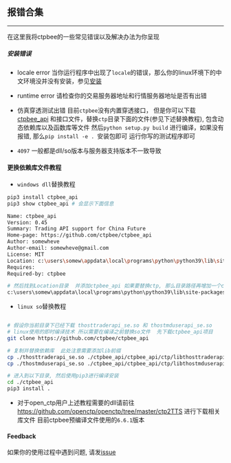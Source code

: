 ## 报错合集

---
在这里我将ctpbee的一些常见错误以及解决办法为你呈现

##### 安装错误

- locale error 当你运行程序中出现了`locale`的错误，那么你的linux环境下的中文环境没并没有安装，参见[安装](install.md)

- runtime error 请检查你的交易服务器地址和行情服务器地址是否有出错

- 仿真穿透测试出错 目前`ctpbee`没有内置穿透接口， 但是你可以下载[ctpbee_api](https://github.com/ctpbee/ctpbee_api)
  和接口文件，替换`ctp`目录下面的文件(参见下述替换教程),
  包含动态依赖库以及函数库等文件 然后`python setup.py build` 进行编译，如果没有报错, 那么`pip install -e . `安装包即可
  运行你写的测试程序即可
- `4097` 一般都是dll/so版本与服务器支持版本不一致导致

#### 更换依赖库文件教程

- `windows dll`替换教程

```bash
pip3 install ctpbee_api
pip3 show ctpbee_api # 会显示下面信息

Name: ctpbee_api
Version: 0.45
Summary: Trading API support for China Future
Home-page: https://github.com/ctpbee/ctpbee_api
Author: somewheve
Author-email: somewheve@gmail.com
License: MIT
Location: c:\users\somew\appdata\local\programs\python\python39\lib\site-packages
Requires:
Required-by: ctpbee

# 然后找到Location目录  并添加ctpbee_api 如果要替换ctp, 那么目录路径再增加一个ctp 然后复制同名dll到下方路径
c:\users\somew\appdata\local\programs\python\python39\lib\site-packages\ctpbee_api\ctp
```

- `linux so`替换教程

```bash 

# 假设你当前目录下已经下载 thosttraderapi_se.so 和 thostmduserapi_se.so 
# linux使用的即时编译技术 所以需要在编译之前替换so文件  先下载ctpbee_api项目
git clone https://github.com/ctpbee/ctpbee_api

# 复制并替换依赖库  此处注意需要添加lib前缀
cp ./thosttraderapi_se.so ./ctpbee_api/ctpbee_api/ctp/libthosttraderapi_se.so
cp ./thostmduserapi_se.so ./ctpbee_api/ctpbee_api/ctp/libthostmduserapi_se.so

# 进入到以下目录, 然后使用pip3进行编译安装
cd ./ctpbee_api
pip3 install .
```

- 对于open_ctp用户上述教程需要的dll请前往 https://github.com/openctp/openctp/tree/master/ctp2TTS 进行下载相关库文件
  目前ctpbee预编译文件使用的`6.6.1`版本

#### Feedback

如果你的使用过程中遇到问题, 请发[issue](https://github.com/ctpbee/ctpbee/issues/new)
